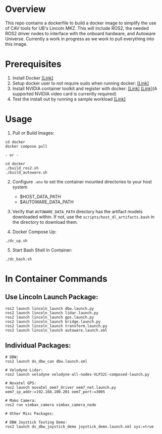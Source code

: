 # Overview
This repo contains a dockerfile to build a docker image to simplify the use of CAV tools for UB's Lincoln MKZ. This will include ROS2, the needed ROS2 driver nodes to interface with the onboard hardware, and Autoware Universe. Currently a work in progress as we work to pull everything into this image.

# Prerequisites
1) Install Docker [[Link]](https://docs.docker.com/engine/install/ubuntu/)
2) Setup docker user to not require sudo when running docker: [[Link]](https://docs.docker.com/engine/install/linux-postinstall/)
3) Install NVIDIA container toolkit and register with docker: [[Link]](https://docs.nvidia.com/datacenter/cloud-native/container-toolkit/latest/install-guide.html#with-apt-ubuntu-debian) [[Link]](https://docs.nvidia.com/datacenter/cloud-native/container-toolkit/latest/install-guide.html#configuration)(A supported NVIDIA video card is currently required)
4) Test the install out by running a sample workload [[Link]](https://docs.nvidia.com/datacenter/cloud-native/container-toolkit/latest/sample-workload.html)

# Usage
1) Pull or Build Images:
```
cd docker
docker compose pull

- or -

cd docker 
./build_ros2.sh
./build_autoware.sh
```
2) Configure `.env` to set the container mounted directories to your host system
    - $HOST_DATA_PATH
    - $AUTOWARE_DATA_PATH

3) Verify that `AUTOWARE_DATA_PATH` directory has the artifact models downloaded within. If not, use the `scripts/host_dl_artifacts.bash` in the directory to download them.

4) Docker Compose Up:
```
./dc_up.sh
```
5) Start Bash Shell In Container:
```
./dc_bash.sh
```

# In Container Commands
## Use Lincoln Launch Package:
```
ros2 launch lincoln_launch dbw.launch.py
ros2 launch lincoln_launch lidar.launch.py
ros2 launch lincoln_launch gps.launch.py
ros2 launch lincoln_launch bridge.launch.py
ros2 launch lincoln_launch transform.launch.py
ros2 launch lincoln_launch autoware.launch.xml
```

## Individual Packages:
```
# DBW:
ros2 launch ds_dbw_can dbw.launch.xml

# Velodyne Lidar:
ros2 launch velodyne velodyne-all-nodes-VLP32C-composed-launch.py

# Novatel GPS:
ros2 launch novatel_oem7_driver oem7_net.launch.py oem7_ip_addr:=192.168.100.201 oem7_port:=3005

# Mako Camera:
ros2 run vimbax_camera vimbax_camera_node
```


```
# Other Misc Packages:

# DBW Joystick Testing Demo:
ros2 launch ds_dbw_joystick_demo joystick_demo.launch.xml sys:=true
```